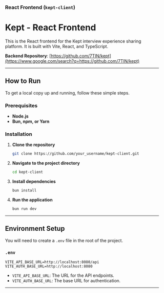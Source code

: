 ### React Frontend (`kept-client`)

# Kept - React Frontend

This is the React frontend for the Kept interview experience sharing platform. It is built with Vite, React, and TypeScript.

**Backend Repository**: [https://github.com/7TIN/kept](https://www.google.com/search?q=https://github.com/7TIN/kept)

-----

## How to Run

To get a local copy up and running, follow these simple steps.

### Prerequisites

  * **Node.js**
  * **Bun, npm, or Yarn**

### Installation

1.  **Clone the repository**
    ```sh
    git clone https://github.com/your_username/kept-client.git
    ```
2.  **Navigate to the project directory**
    ```sh
    cd kept-client
    ```
3.  **Install dependencies**
    ```sh
    bun install
    ```
4.  **Run the application**
    ```sh
    bun run dev
    ```

-----

## Environment Setup

You will need to create a `.env` file in the root of the project.

### `.env`

```env
VITE_API_BASE_URL=http://localhost:8080/api
VITE_AUTH_BASE_URL=http://localhost:8080
```

  * `VITE_API_BASE_URL`: The URL for the API endpoints.
  * `VITE_AUTH_BASE_URL`: The base URL for authentication.

-----

